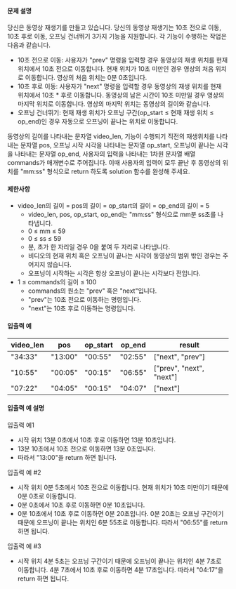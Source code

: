 #### 문제 설명
당신은 동영상 재생기를 만들고 있습니다. 당신의 동영상 재생기는 10초 전으로 이동, 10초 후로 이동, 오프닝 건너뛰기 3가지 기능을 지원합니다. 각 기능이 수행하는 작업은 다음과 같습니다.

* 10초 전으로 이동: 사용자가 "prev" 명령을 입력할 경우 동영상의 재생 위치를 현재 위치에서 10초 전으로 이동합니다. 현재 위치가 10초 미만인 경우 영상의 처음 위치로 이동합니다. 영상의 처음 위치는 0분 0초입니다.
* 10초 후로 이동: 사용자가 "next" 명령을 입력할 경우 동영상의 재생 위치를 현재 위치에서 10초 * 후로 이동합니다. 동영상의 남은 시간이 10초 미만일 경우 영상의 마지막 위치로 이동합니다. 영상의 마지막 위치는 동영상의 길이와 같습니다.
* 오프닝 건너뛰기: 현재 재생 위치가 오프닝 구간(op_start ≤ 현재 재생 위치 ≤ op_end)인 경우 자동으로 오프닝이 끝나는 위치로 이동합니다.
  
동영상의 길이를 나타내는 문자열 video_len, 기능이 수행되기 직전의 재생위치를 나타내는 문자열 pos, 오프닝 시작 시각을 나타내는 문자열 op_start, 오프닝이 끝나는 시각을 나타내는 문자열 op_end, 사용자의 입력을 나타내는 1차원 문자열 배열 commands가 매개변수로 주어집니다. 이때 사용자의 입력이 모두 끝난 후 동영상의 위치를 "mm:ss" 형식으로 return 하도록 solution 함수를 완성해 주세요.

#### 제한사항
* video_len의 길이 = pos의 길이 = op_start의 길이 = op_end의 길이 = 5
    * video_len, pos, op_start, op_end는 "mm:ss" 형식으로 mm분 ss초를 나타냅니다.
    * 0 ≤ mm ≤ 59
    * 0 ≤ ss ≤ 59
    * 분, 초가 한 자리일 경우 0을 붙여 두 자리로 나타냅니다.
    * 비디오의 현재 위치 혹은 오프닝이 끝나는 시각이 동영상의 범위 밖인 경우는 주어지지 않습니다.
    * 오프닝이 시작하는 시각은 항상 오프닝이 끝나는 시각보다 전입니다.
* 1 ≤ commands의 길이 ≤ 100
    * commands의 원소는 "prev" 혹은 "next"입니다.
    * "prev"는 10초 전으로 이동하는 명령입니다.
    * "next"는 10초 후로 이동하는 명령입니다.
  
#### 입출력 예
|video_len	|pos	|op_start   |op_end |result |
|-|-|-|-|-|
|"34:33"	|"13:00"	|"00:55"	|"02:55"	|["next", "prev"]|	"13:00"|
|"10:55"	|"00:05"	|"00:15"	|"06:55"	|["prev", "next", "next"]|	"06:55"|
|"07:22"	|"04:05"	|"00:15"	|"04:07"	|["next"]	|"04:17"|

#### 입출력 예 설명
입출력 예1

* 시작 위치 13분 0초에서 10초 후로 이동하면 13분 10초입니다.
* 13분 10초에서 10초 전으로 이동하면 13분 0초입니다.
* 따라서 "13:00"을 return 하면 됩니다.

입출력 예 #2

* 시작 위치 0분 5초에서 10초 전으로 이동합니다. 현재 위치가 10초 미만이기 때문에 0분 0초로 이동합니다.
* 0분 0초에서 10초 후로 이동하면 0분 10초입니다.
* 0분 10초에서 10초 후로 이동하면 0분 20초입니다. 0분 20초는 오프닝 구간이기 때문에 오프닝이 끝나는 위치인 6분 55초로 이동합니다. 따라서 "06:55"를 return 하면 됩니다.
  
입출력 예 #3

* 시작 위치 4분 5초는 오프닝 구간이기 때문에 오프닝이 끝나는 위치인 4분 7초로 이동합니다. 4분 7초에서 10초 후로 이동하면 4분 17초입니다. 따라서 "04:17"을 return 하면 됩니다.
